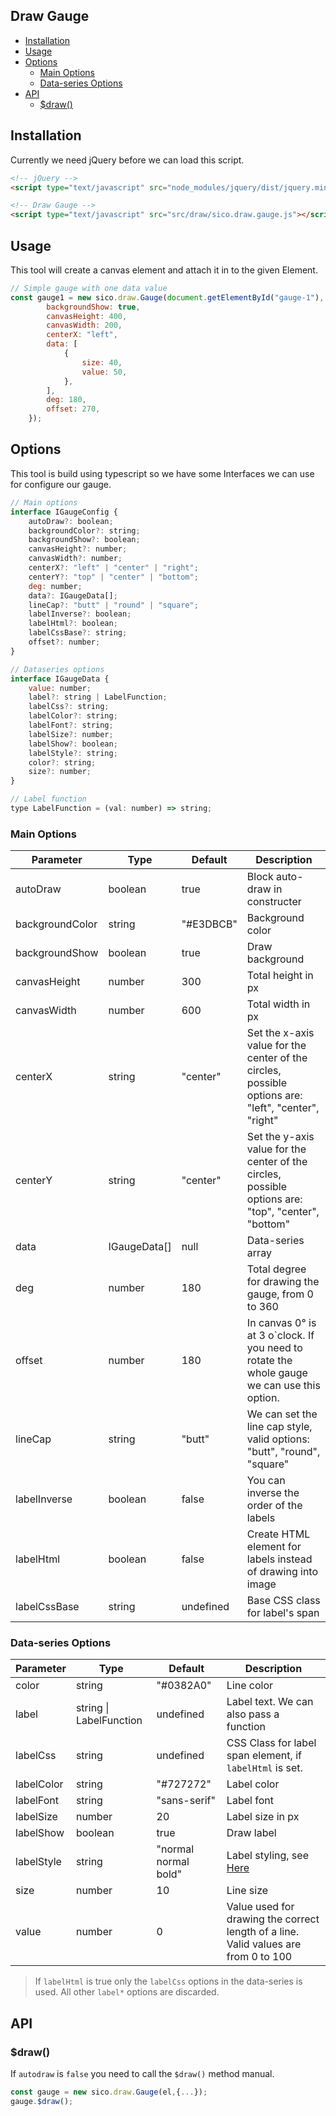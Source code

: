 Draw Gauge
--
<!-- TOC -->

- [Installation](#installation)
- [Usage](#usage)
- [Options](#options)
    - [Main Options](#main-options)
    - [Data-series Options](#data-series-options)
- [API](#api)
    - [$draw()](#draw)

<!-- /TOC -->

## Installation

Currently we need jQuery before we can load this script.
```html
<!-- jQuery -->
<script type="text/javascript" src="node_modules/jquery/dist/jquery.min.js"></script>

<!-- Draw Gauge -->
<script type="text/javascript" src="src/draw/sico.draw.gauge.js"></script>
```

## Usage

This tool will create a canvas element and attach it in to the given Element. 

```javascript
// Simple gauge with one data value
const gauge1 = new sico.draw.Gauge(document.getElementById("gauge-1"), {
        backgroundShow: true,
        canvasHeight: 400,
        canvasWidth: 200,
        centerX: "left",
        data: [
            {
                size: 40,
                value: 50,
            },
        ],
        deg: 180,
        offset: 270,
    });
```

## Options

This tool is build using typescript so we have some Interfaces we can use for configure our gauge.

```javascript
// Main options
interface IGaugeConfig {
    autoDraw?: boolean;
    backgroundColor?: string;
    backgroundShow?: boolean;
    canvasHeight?: number;
    canvasWidth?: number;
    centerX?: "left" | "center" | "right";
    centerY?: "top" | "center" | "bottom";
    deg: number;
    data?: IGaugeData[];
    lineCap?: "butt" | "round" | "square";
    labelInverse?: boolean;
    labelHtml?: boolean;
    labelCssBase?: string;
    offset?: number;
}

// Dataseries options
interface IGaugeData {
    value: number;
    label?: string | LabelFunction;
    labelCss?: string;
    labelColor?: string;
    labelFont?: string;
    labelSize?: number;
    labelShow?: boolean;
    labelStyle?: string;
    color?: string;
    size?: number;
}

// Label function
type LabelFunction = (val: number) => string;
```
 
### Main Options

| Parameter | Type | Default | Description |
|-|-|-|-|
|autoDraw| boolean | true | Block auto-draw in constructer |
|backgroundColor| string | "#E3DBCB" | Background color |
|backgroundShow| boolean | true | Draw background |
|canvasHeight| number | 300 | Total height in px |
|canvasWidth| number | 600 | Total width in px |
|centerX| string | "center" | Set the x-axis value for the center of the circles, possible options are: "left", "center", "right" |
|centerY| string | "center" | Set the y-axis value for the center of the circles, possible options are: "top", "center", "bottom" |
|data| IGaugeData[] | null | Data-series array |
|deg| number | 180 | Total degree for drawing the gauge, from 0 to 360 |
|offset| number | 180 | In canvas 0° is at 3 o`clock. If you need to rotate the whole gauge we can use this option. |
|lineCap| string | "butt" | We can set the line cap style, valid options: "butt", "round", "square" |
|labelInverse| boolean | false | You can inverse the order of the labels |
|labelHtml| boolean | false | Create HTML element for labels instead of drawing into image |
|labelCssBase| string | undefined | Base CSS class for label's span |


### Data-series Options

| Parameter | Type | Default | Description |
|-|-|-|-|
|color| string | "#0382A0" | Line color |
|label| string \| LabelFunction | undefined | Label text. We can also pass a function |
|labelCss| string | undefined | CSS Class for label span element, if ```labelHtml``` is set. |
|labelColor| string | "#727272" | Label color |
|labelFont| string | "sans-serif" | Label font |
|labelSize| number | 20 | Label size in px |
|labelShow| boolean | true | Draw label |
|labelStyle| string | "normal normal bold" | Label styling, see [Here](https://www.w3schools.com/tags/canvas_font.asp) |
|size| number | 10 | Line size |
|value| number | 0 | Value used for drawing the correct length of a line. Valid values are from 0 to 100 |

> If ```labelHtml``` is true only the ```labelCss``` options in the data-series is used. All other ```label*``` options are discarded. 

## API

### $draw()

If ```autodraw``` is ```false``` you need to call the ```$draw()``` method manual.

```javascript
const gauge = new sico.draw.Gauge(el,{...});
gauge.$draw();
```